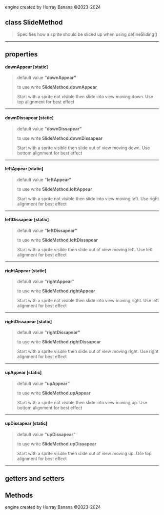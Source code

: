 engine created by Hurray Banana &copy;2023-2024
## class SlideMethod
> 
> 
> Specifies how a sprite should be sliced up when using defineSliding()
> 
> 

---

## properties
####  downAppear [static]
> default value **"downAppear"**
> 
> to use write **SlideMethod.downAppear**
> 
> Start with a sprite not visible then slide into view moving down. Use top alignment for best effect
> 
> 

---

####  downDissapear [static]
> default value **"downDissapear"**
> 
> to use write **SlideMethod.downDissapear**
> 
> Start with a sprite visible then slide out of view moving down. Use bottom alignment for best effect
> 
> 

---

####  leftAppear [static]
> default value **"leftAppear"**
> 
> to use write **SlideMethod.leftAppear**
> 
> Start with a sprite not visible then slide into view moving left. Use right alignment for best effect
> 
> 

---

####  leftDissapear [static]
> default value **"leftDissapear"**
> 
> to use write **SlideMethod.leftDissapear**
> 
> Start with a sprite visible then slide out of view moving left. Use left alignment for best effect
> 
> 

---

####  rightAppear [static]
> default value **"rightAppear"**
> 
> to use write **SlideMethod.rightAppear**
> 
> Start with a sprite not visible then slide into view moving right. Use left alignment for best effect
> 
> 

---

####  rightDissapear [static]
> default value **"rightDissapear"**
> 
> to use write **SlideMethod.rightDissapear**
> 
> Start with a sprite visible then slide out of  view moving right. Use right alignment for best effect
> 
> 

---

####  upAppear [static]
> default value **"upAppear"**
> 
> to use write **SlideMethod.upAppear**
> 
> Start with a sprite not visible then slide into view moving up. Use bottom alignment for best effect
> 
> 

---

####  upDissapear [static]
> default value **"upDissapear"**
> 
> to use write **SlideMethod.upDissapear**
> 
> Start with a sprite visible then slide out of view moving up. Use top alignment for best effect
> 
> 

---

## getters and setters
## Methods
engine created by Hurray Banana &copy;2023-2024
